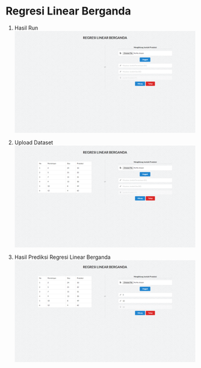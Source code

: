 # Regresi Linear Berganda

1. Hasil Run
![alt text](https://github.com/galihariwanda17/regresi-linear-berganda/blob/master/Hasil%20run.png "Gambar 1")

2. Upload Dataset
![alt text](https://github.com/galihariwanda17/regresi-linear-berganda/blob/master/Hasil%20Upload%20Dataset.png "Gambar 2")

3. Hasil Prediksi Regresi Linear Berganda
![alt text](https://github.com/galihariwanda17/regresi-linear-berganda/blob/master/Hasil%20Regresi%20Linier%20Berganda.png "Gambar 2")
